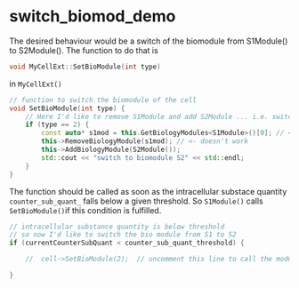 # switch_biomod_demo

The desired behaviour would be a switch of the biomodule from S1Module() to S2Module().
The function to do that is 
```cpp
void MyCellExt::SetBioModule(int type)
```
in `MyCellExt()`
```cpp
// function to switch the biomodule of the cell
void SetBioModule(int type) {
    // Here I'd like to remove S1Module and add S2Module ... i.e. switch from cell_type_ 1 to cell_type_ 2
    if (type == 2) {
        const auto* s1mod = this.GetBiologyModules<S1Module>()[0]; // <- doesn't work
        this->RemoveBiologyModule(s1mod); // <- doesn't work
        this->AddBiologyModule(S2Module());
        std::cout << "switch to biomodule S2" << std::endl;
    }
}
```

The function should be called as soon as the intracellular substace quantity `counter_sub_quant_` falls below a given threshold.
So `S1Module()` calls `SetBioModule()`if this condition is fulfilled.
```cpp
// intracellular substance quantity is below threshold
// so now I'd like to switch the bio module from S1 to S2
if (currentCounterSubQuant < counter_sub_quant_threshold) {

    //  cell->SetBioModule(2);  // uncomment this line to call the module switch function

}
```

